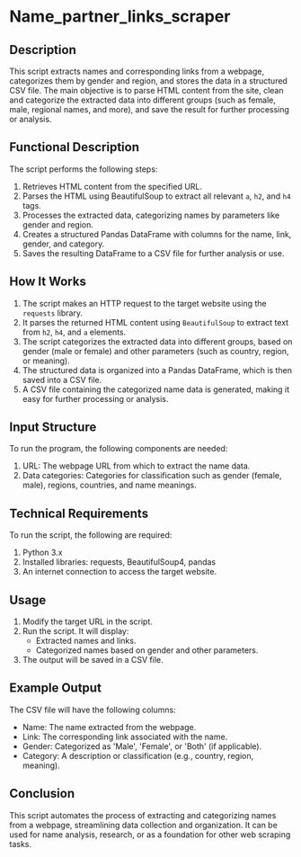# Name_partner_links_scraper
## Description
This script extracts names and corresponding links from a webpage, categorizes them by gender and region, and stores the data in a structured CSV file. The main objective is to parse HTML content from the site, clean and categorize the extracted data into different groups (such as female, male, regional names, and more), and save the result for further processing or analysis.

## Functional Description
The script performs the following steps:
1. Retrieves HTML content from the specified URL.
2. Parses the HTML using BeautifulSoup to extract all relevant `a`, `h2`, and `h4` tags.
3. Processes the extracted data, categorizing names by parameters like gender and region.
4. Creates a structured Pandas DataFrame with columns for the name, link, gender, and category.
5. Saves the resulting DataFrame to a CSV file for further analysis or use.

## How It Works
1. The script makes an HTTP request to the target website using the `requests` library.
2. It parses the returned HTML content using `BeautifulSoup` to extract text from `h2`, `h4`, and `a` elements.
3. The script categorizes the extracted data into different groups, based on gender (male or female) and other parameters (such as country, region, or meaning).
4. The structured data is organized into a Pandas DataFrame, which is then saved into a CSV file.
5. A CSV file containing the categorized name data is generated, making it easy for further processing or analysis.

## Input Structure
To run the program, the following components are needed:
1. URL: The webpage URL from which to extract the name data.
2. Data categories: Categories for classification such as gender (female, male), regions, countries, and name meanings.

## Technical Requirements
To run the script, the following are required:
1. Python 3.x
2. Installed libraries: requests, BeautifulSoup4, pandas
3. An internet connection to access the target website.

## Usage
1. Modify the target URL in the script.
2. Run the script. It will display:
    - Extracted names and links.
    - Categorized names based on gender and other parameters.
3. The output will be saved in a CSV file.

## Example Output
The CSV file will have the following columns:
- Name: The name extracted from the webpage.
- Link: The corresponding link associated with the name.
- Gender: Categorized as 'Male', 'Female', or 'Both' (if applicable).
- Category: A description or classification (e.g., country, region, meaning).

## Conclusion
This script automates the process of extracting and categorizing names from a webpage, streamlining data collection and organization. It can be used for name analysis, research, or as a foundation for other web scraping tasks.
